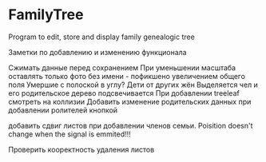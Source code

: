# FamilyTree
Program to edit, store and display family genealogic tree


Заметки по добавлению и изменению функционала

Сжимать данные перед сохранением
При уменьшении масштаба оставлять только фото без имени - пофикшено увеличением общего поля
Умершие с полоской  в углу?
Дети от других жён
Выделяется чел  и его родительское дерево подсвечивается
При добавлении treeleaf смотреть на коллизии
Добавить изменение родительских данных при добавлении ролителей кнопкой

добавить сдвиг листов при добавлении членов семьи. Poisition doesn't change when the signal is emmited!!!

Проверить кооректность удаления листов


